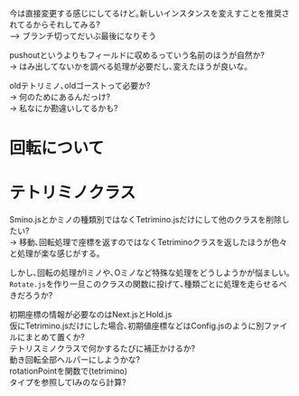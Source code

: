 今は直接変更する感じにしてるけど｡新しいインスタンスを変えすことを推奨されてるからそれしてみる?  
--> ブランチ切ってだいぶ最後になりそう

pushoutというよりもフィールドに収めるっていう名前のほうが自然か?  
-> はみ出してないかを調べる処理が必要だし､変えたほうが良いな｡

oldテトリミノ､oldゴーストって必要か?  
-> 何のためにあるんだっけ?  
-> 私なにか勘違いしてるかも?  

# 回転について

# テトリミノクラス
Smino.jsとかミノの種類別ではなくTetrimino.jsだけにして他のクラスを削除したい?  
-> 移動､回転処理で座標を返すのではなくTetriminoクラスを返したほうが色々と処理が楽な感じがする｡  

しかし､回転の処理がIミノや､Oミノなど特殊な処理をどうしようかが悩ましい｡  
`Rotate.js`を作り一旦このクラスの関数に投げて､種類ごとに処理を走らせるべきだろうか?  

初期座標の情報が必要なのはNext.jsとHold.js  
仮にTetrimino.jsだけにした場合､初期値座標などはConfig.jsのように別ファイルにまとめて置くか?  
テトリスミノクラスで何かするたびに補正かけるか?  
動き回転全部ヘルパーにしようかな?  
rotationPointを関数で(tetrimino)  
タイプを参照してIみのなら計算?  